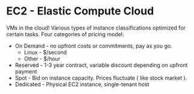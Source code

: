 # EC2 - Elastic Compute Cloud #

VMs in the cloud! Various types of instance classifications optimized for certain
tasks. Four categories of pricing model:

* On Demand - no upfront costs or commitments, pay as you go.
    * Linux - $/second
    * Other - $/hour
* Reserved - 1-3 year contract, variable discount depending on upfront payment
* Spot - Bid on instance capacity. Prices fluctuate ( like stock market ).
* Dedicated - Physical EC2 instance, single-tenant host

